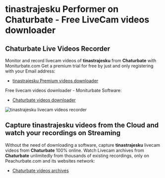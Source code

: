 # tinastrajesku Performer on Chaturbate - Free LiveCam videos downloader

## Chaturbate Live Videos Recorder

Monitor and record livecam videos of **tinastrajesku** from **Chaturbate** with Moniturbate.com
Get a premium trial for free by just and only registering with your Email address:
* [tinastrajesku Premium videos downloader](https://moniturbate.com/request-demo-licence-key.html)

Free livecam videos downloader - Moniturbate Software:
* [Chaturbate videos downloader](https://moniturbate.com/moniturbate-download-software.html)

![tinastrajesku livecam videos recorder](https://peachurnet.com/templates/moniturbate-software.png)


## Capture tinastrajesku videos from the Cloud and watch your recordings on Streaming

Without the need of downloading a software, capture **tinastrajesku** livecam videos from **Chaturbate** 100% online.
Watch Livecam archives from **Chaturbate** unlimitedly from thousands of existing recordings, only on Peachurbate.com and its websites network:
* [Chaturbate videos archives](https://peachurnet.com/)